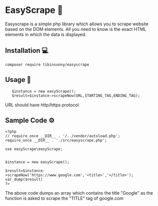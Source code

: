 # EasyScrape 🚀
Easyscrape is a simple php library which allows you to scrape website based on the DOM elements. All you need to know is the exact HTML elements in which the data is displayed.

## Installation 💻
`composer require tibinsunny/easyscrape`  
## Usage 🔨
``` use easyScrape\easyScrape;     
   $instance = new easyScrape();
   $result=$instance->scrapeNow(URL,STARTING_TAG,ENDING_TAG); 
```
URL should have http/https protocol

## Sample Code ⚙
```
<?php
// require_once __DIR__ . '/../vendor/autoload.php';
require_once __DIR__ . './src/easyscrape.php';

use easyScrape\easyScrape;


$instance = new easyScrape();

$result=$instance->scrapeNow('https://www.google.com','<title>','</title>');
var_dump($result)
?>
```
The above code dumps an array which contains the title "Google" as the function is asked to scrape the "TITLE" tag of google.com
